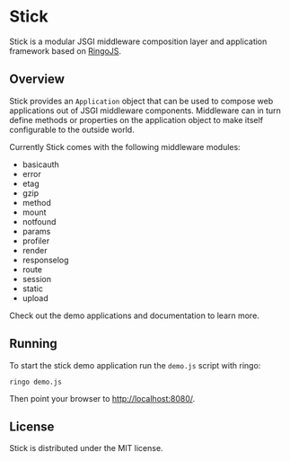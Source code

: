 # Stick

Stick is a modular JSGI middleware composition layer and application framework
based on [RingoJS](http://ringojs.org/).

## Overview

Stick provides an `Application` object that can be used to compose web
applications out of JSGI middleware components. Middleware can in turn
define methods or properties on the application object to make itself
configurable to the outside world.

Currently Stick comes with the following middleware modules:

 * basicauth
 * error
 * etag
 * gzip
 * method
 * mount
 * notfound
 * params
 * profiler
 * render
 * responselog
 * route
 * session
 * static
 * upload

 Check out the demo applications and documentation to learn more.

## Running

To start the stick demo application run the `demo.js` script with ringo:

    ringo demo.js

Then point your browser to <http://localhost:8080/>.

## License

Stick is distributed under the MIT license.
